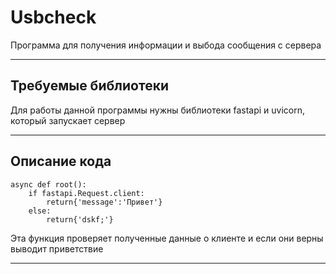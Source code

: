 # Usbcheck
Программа для получения информации и выбода сообщения с сервера
___________________________________________________________________________________________________________________________________________________________________________________
## Требуемые библиотеки
Для работы данной программы нужны библиотеки fastapi и uvicorn, который запускает сервер
___________________________________________________________________________________________________________________________________________________________________________________
## Описание кода
```
async def root():
    if fastapi.Request.client:
        return{'message':'Привет'}
    else:
        return{'dskf;'}
```
Эта функция проверяет полученные данные о клиенте и если они верны выводит приветствие
___________________________________________________________________________________________________________________________________________________________________________________
